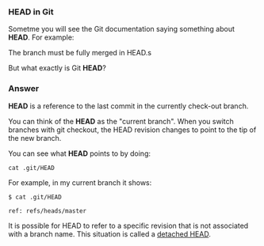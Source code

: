 ### HEAD in Git

Sometme you will see the Git documentation saying something about **HEAD**. For example:

The branch must be fully merged in HEAD.s

But what exactly is Git **HEAD**?

### Answer

**HEAD** is a reference to the last commit in the currently check-out branch.

You can think of the **HEAD** as the "current branch". When you switch branches with git checkout, the HEAD revision changes to point to the tip of the new branch.

You can see what **HEAD** points to by doing:

`cat .git/HEAD`

For example, in my current branch it shows:

`$ cat .git/HEAD`

`ref: refs/heads/master`

It is possible for HEAD to refer to a specific revision that is not associated with a branch name. This situation is called a [detached HEAD](https://git-scm.com/docs/git-checkout#_detached_head "detached HEAD").

